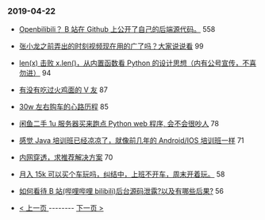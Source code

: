 ### 2019-04-22 
- [Openbilibili？ B 站在 Github 上公开了自己的后端源代码。](https://www.v2ex.com/t/557538) 558
- [张小龙之前弄出的时刻视频现在用的广了吗？大家说说看](https://www.v2ex.com/t/557357) 99
- [len(x) 击败 x.len()，从内置函数看 Python 的设计思想（内有公号宣传，不喜勿进）](https://www.v2ex.com/t/557286) 94
- [有没有吃过火鸡面的 V 友](https://www.v2ex.com/t/557427) 87
- [30w 左右购车的心路历程](https://www.v2ex.com/t/557319) 85
- [闲鱼二手 1u 服务器买来跑点 Python web 程序, 会不会很吵人](https://www.v2ex.com/t/557352) 78
- [感觉 Java 培训班已经凉凉了，就像前几年的 Android/IOS 培训班一样](https://www.v2ex.com/t/557377) 71
- [内网穿透，求推荐解决方案](https://www.v2ex.com/t/557325) 70
- [月入 15k 可以买个车玩吗，纠结中，上班不开车，周末开着玩。](https://www.v2ex.com/t/557491) 58
- [如何看待 B 站(哔哩哔哩 bilibili)后台源码泄露?以及有哪些后果?](https://www.v2ex.com/t/557589) 56 

- [ < 上一页 ](https://github.com/able8/v2ex-hot-record/blob/master/2019-04-21.md) -------- [ 下一页 > ](https://github.com/able8/v2ex-hot-record/blob/master/2019-04-23.md)